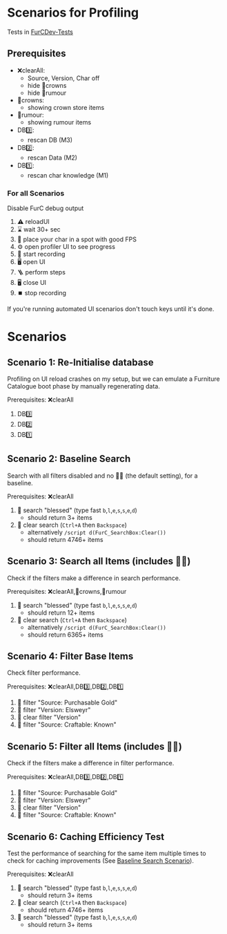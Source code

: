 # Scenarios for Profiling

Tests in [FurCDev-Tests](../FurnitureCatalogue_DevUtility/Tests.lua)

## Prerequisites

- ❌clearAll:
  - Source, Version, Char off
  - hide 👑crowns
  - hide 📰rumour
- 👑crowns:
  - showing crown store items
- 📰rumour:
  - showing rumour items
- DB3️⃣:
  - rescan DB (M3)
- DB2️⃣:
  - rescan Data (M2)
- DB1️⃣:
  - rescan char knowledge (M1)

### For all Scenarios

Disable FurC debug output

1. ⚠️ reloadUI
2. ⌛ wait 30+ sec
3. 🤡 place your char in a spot with good FPS
4. ⚙️ open profiler UI to see progress
5. 🔴 start recording
6. 🖥️ open UI
7. 🪜 perform steps
8. 🖥️ close UI
9. ⏹️ stop recording

If you're running automated UI scenarios don't touch keys until it's done.

# Scenarios

## Scenario 1: Re-Initialise database

Profiling on UI reload crashes on my setup,
but we can emulate a Furniture Catalogue boot phase by manually regenerating data.

Prerequisites: ❌clearAll

1. DB3️⃣
2. DB2️⃣
3. DB1️⃣

## Scenario 2: Baseline Search

Search with all filters disabled and no 👑📰 (the default setting), for a baseline.

Prerequisites: ❌clearAll

1. 🔎 search "blessed" (type fast `b`,`l`,`e`,`s`,`s`,`e`,`d`)
   - should return 3+ items
2. 🔎 clear search (`Ctrl+A` then `Backspace`)
   - alternatively `/script d(FurC_SearchBox:Clear())`
   - should return 4746+ items

## Scenario 3: Search all Items (includes 👑📰)

Check if the filters make a difference in search performance.

Prerequisites: ❌clearAll,👑crowns,📰rumour

1. 🔎 search "blessed" (type fast `b`,`l`,`e`,`s`,`s`,`e`,`d`)
   - should return 12+ items
2. 🔎 clear search (`Ctrl+A` then `Backspace`)
   - alternatively `/script d(FurC_SearchBox:Clear())`
   - should return 6365+ items

## Scenario 4: Filter Base Items

Check filter performance.

Prerequisites: ❌clearAll,DB3️⃣,DB2️⃣,DB1️⃣

1. 🔎 filter "Source: Purchasable Gold"
2. 🔎 filter "Version: Elsweyr"
3. 🔎 clear filter "Version"
4. 🔎 filter "Source: Craftable: Known"

## Scenario 5: Filter all Items (includes 👑📰)

Check if the filters make a difference in filter performance.

Prerequisites: ❌clearAll,DB3️⃣,DB2️⃣,DB1️⃣

1. 🔎 filter "Source: Purchasable Gold"
2. 🔎 filter "Version: Elsweyr"
3. 🔎 clear filter "Version"
4. 🔎 filter "Source: Craftable: Known"

## Scenario 6: Caching Efficiency Test

Test the performance of searching for the same item multiple times to check for caching improvements (See [Baseline Search Scenario](#scenario-2-baseline-search)).

Prerequisites: ❌clearAll

1. 🔎 search "blessed" (type fast `b`,`l`,`e`,`s`,`s`,`e`,`d`)
   - should return 3+ items
2. 🔎 clear search (`Ctrl+A` then `Backspace`)
   - should return 4746+ items
3. 🔎 search "blessed" (type fast `b`,`l`,`e`,`s`,`s`,`e`,`d`)
   - should return 3+ items
